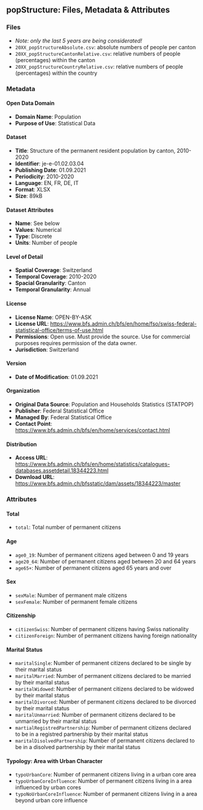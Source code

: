 ## popStructure: Files, Metadata & Attributes

### **Files**
- *Note: only the last 5 years are being considerated!*
- ```20XX_popStructureAbsolute.csv```: absolute numbers of people per canton
- ```20XX_popStructureCantonRelative.csv```: relative numbers of people (percentages) within the canton
- ```20XX_popStructureCountryRelative.csv```: relative numbers of people (percentages) within the country

### Metadata

#### Open Data Domain
- **Domain Name**: Population
- **Purpose of Use**: Statistical Data

#### Dataset
- **Title**: Structure of the permanent resident population by canton, 2010-2020
- **Identifier**: je-e-01.02.03.04
- **Publishing Date**: 01.09.2021
- **Periodicity**: 2010-2020
- **Language**: EN, FR, DE, IT
- **Format**: XLSX
- **Size**: 89kB

#### Dataset Attributes
- **Name**: See below
- **Values**: Numerical
- **Type**: Discrete
- **Units**: Number of people

#### Level of Detail
- **Spatial Coverage**: Switzerland
- **Temporal Coverage**: 2010-2020
- **Spacial Granularity**: Canton
- **Temporal Granularity**: Annual

#### License
- **License Name**: OPEN-BY-ASK
- **License URL**: https://www.bfs.admin.ch/bfs/en/home/fso/swiss-federal-statistical-office/terms-of-use.html
- **Permissions**: Open use. Must provide the source. Use for commercial purposes requires permission of the data owner.
- **Jurisdiction**: Switzerland

#### Version
- **Date of Modification**: 01.09.2021

#### Organization
- **Original Data Source**: Population and Households Statistics (STATPOP)
- **Publisher**: Federal Statistical Office
- **Managed By**: Federal Statistical Office
- **Contact Point**: https://www.bfs.admin.ch/bfs/en/home/services/contact.html

#### Distribution
- **Access URL**: https://www.bfs.admin.ch/bfs/en/home/statistics/catalogues-databases.assetdetail.18344223.html
- **Download URL**: https://www.bfs.admin.ch/bfsstatic/dam/assets/18344223/master

### Attributes

#### Total
- ```total```: Total number of permanent citizens

#### Age
- ```age0_19```: Number of permanent citizens aged between 0 and 19 years
- ```age20_64```: Number of permanent citizens aged between 20 and 64 years
- ```age65+```: Number of permanent citizens aged 65 years and over

#### Sex
- ```sexMale```: Number of permanent male citizens
- ```sexFemale```: Number of permanent female citizens

#### Citizenship
- ```citizenSwiss```: Number of permanent citizens having Swiss nationality
- ```citizenForeign```: Number of permanent citizens having foreign nationality 

#### Marital Status
- ```maritalSingle```: Number of permanent citizens declared to be single by their marital status
- ```maritalMarried```: Number of permanent citizens declared to be married by their marital status
- ```maritalWidowed```: Number of permanent citizens declared to be widowed by their marital status
- ```maritalDivorced```: Number of permanent citizens declared to be divorced by their marital status
- ```maritalUnmarried```: Number of permanent citizens declared to be unmarried by their marital status
- ```martialRegistredPartnership```: Number of permanent citizens declared to be in a registred partnership by their marital status
- ```maritalDisolvedPartnership```: Number of permanent citizens declared to be in a disolved partnership by their marital status

#### Typology: Area with Urban Character
- ```typoUrbanCore```: Number of permanent citizens living in a urban core area
- ```typoUrbanCoreInfluence```: Number of permanent citizens living in a area influenced by urban cores
- ```typoNoUrbanCoreInfluence```: Number of permanent citizens living in a area beyond urban core influence
